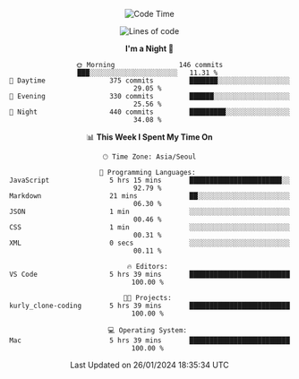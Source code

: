 <div align=center>
 
<!--START_SECTION:waka-->
![Code Time](http://img.shields.io/badge/Code%20Time-406%20hrs%2035%20mins-blue)

![Lines of code](https://img.shields.io/badge/From%20Hello%20World%20I%27ve%20Written-3.2%20million%20lines%20of%20code-blue)

**I'm a Night 🦉** 

```text
🌞 Morning                146 commits         ███░░░░░░░░░░░░░░░░░░░░░░   11.31 % 
🌆 Daytime                375 commits         ███████░░░░░░░░░░░░░░░░░░   29.05 % 
🌃 Evening                330 commits         ██████░░░░░░░░░░░░░░░░░░░   25.56 % 
🌙 Night                  440 commits         █████████░░░░░░░░░░░░░░░░   34.08 % 
```


📊 **This Week I Spent My Time On** 

```text
🕑︎ Time Zone: Asia/Seoul

💬 Programming Languages: 
JavaScript               5 hrs 15 mins       ███████████████████████░░   92.79 % 
Markdown                 21 mins             ██░░░░░░░░░░░░░░░░░░░░░░░   06.30 % 
JSON                     1 min               ░░░░░░░░░░░░░░░░░░░░░░░░░   00.46 % 
CSS                      1 min               ░░░░░░░░░░░░░░░░░░░░░░░░░   00.31 % 
XML                      0 secs              ░░░░░░░░░░░░░░░░░░░░░░░░░   00.11 % 

🔥 Editors: 
VS Code                  5 hrs 39 mins       █████████████████████████   100.00 % 

🐱‍💻 Projects: 
kurly_clone-coding       5 hrs 39 mins       █████████████████████████   100.00 % 

💻 Operating System: 
Mac                      5 hrs 39 mins       █████████████████████████   100.00 % 
```


 Last Updated on 26/01/2024 18:35:34 UTC
<!--END_SECTION:waka-->
 </div>
